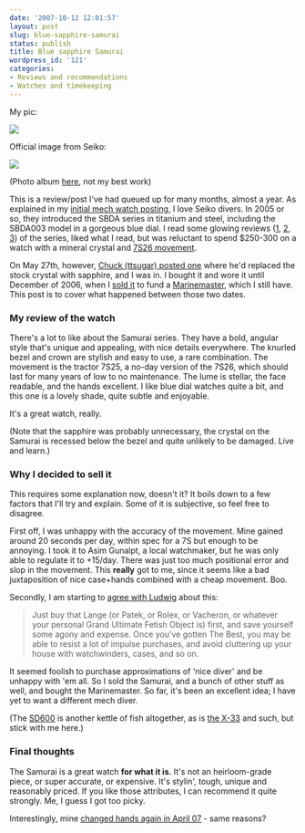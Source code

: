 ```yaml
---
date: '2007-10-12 12:01:57'
layout: post
slug: blue-sapphire-samurai
status: publish
title: Blue sapphire Samurai
wordpress_id: '121'
categories:
- Reviews and recommendations
- Watches and timekeeping
---
```





My pic:




![](http://www.phfactor.net/wp-pics/img_3161_2-wpa.jpg)




Official image from Seiko:




![](http://www.phfactor.net/pics/watches/SBDA003.jpg)


(Photo album [here](http://www.phfactor.net/sctf/samurai/samurai.html), not my best work)

This is a review/post I've had queued up for many months, almost a year. As explained in my [initial mech watch posting](http://www.phfactor.net/wp/2005/10/28/retrocomputing-and-mechanical-watches/), I love Seiko divers. In 2005 or so, they introduced the SBDA series in titanium and steel, including the SBDA003 model in a gorgeous blue dial. I read some glowing reviews ([1](http://www.larrybiggs.net/scwf/index.php?mod=103&action=0&id=1088812824), [2](http://articles.pmwf.com/index.php?/archives/11-Review-Seiko-Prospex-Samurai-Diver-model-SBDA003-blue-dial-titanium..html#extended), [3](http://www.network54.com/Forum/78440/thread/1151117383/My+thoughts+on+the+ti+Samurai+.+.+.)) of the series, liked what I read, but was reluctant to spend $250-300 on a watch with a mineral crystal and [7S26 movement](http://www.thepurists.com/watch/features/8ohms/7s26/index.html).

On May 27th, however, [Chuck (ttsugar) posted one](http://www.network54.com/Forum/170229/message/1147884136/) where he'd replaced the stock crystal with sapphire, and I was in. I bought it and wore it until December of 2006, when I [sold it](http://www.network54.com/Forum/170229/message/1165379909/) to fund a [Marinemaster](http://www.phfactor.net/wp/2006/12/26/the-seiko-marinemaster-page/), which I still have. This post is to cover what happened between those two dates.


### My review of the watch


There's a lot to like about the Samurai series. They have a bold, angular style that's unique and appealing, with nice details everywhere. The knurled bezel and crown are stylish and easy to use, a rare combination. The movement is the tractor 7S25, a no-day version of the 7S26, which should last for many years of low to no maintenance. The lume is stellar, the face readable, and the hands excellent. I like blue dial watches quite a bit, and this one is a lovely shade, quite subtle and enjoyable.

It's a great watch, really.

(Note that the sapphire was probably unnecessary, the crystal on the Samurai is recessed below the bezel and quite unlikely to be damaged. Live and learn.)


### Why I decided to sell it


This requires some explanation now, doesn't it? It boils down to a few factors that I'll try and explain. Some of it is subjective, so feel free to disagree.

First off, I was unhappy with the accuracy of the movement. Mine gained around 20 seconds per day, within spec for a 7S but enough to be annoying. I took it to Asim Gunalpt, a local watchmaker, but he was only able to regulate it to +15/day. There was just too much positional error and slop in the movement. This **really** got to me, since it seems like a bad juxtaposition of nice case+hands combined with a cheap movement. Boo.

Secondly, I am starting to [agree with Ludwig](http://velociphilewatch.blogspot.com/2005/10/guide-to-buying-watch-part-2.html) about this:


> Just buy that Lange (or Patek, or Rolex, or Vacheron, or whatever your personal Grand Ultimate Fetish Object is) first, and save yourself some agony and expense. Once you’ve gotten The Best, you may be able to resist a lot of impulse purchases, and avoid cluttering up your house with watchwinders, cases, and so on.


It seemed foolish to purchase approximations of 'nice diver' and be unhappy with 'em all. So I sold the Samurai, and a bunch of other stuff as well, and bought the Marinemaster. So far, it's been an excellent idea; I have yet to want a different mech diver.

(The [SD600](http://www.phfactor.net/wp/2005/10/28/more-on-watch-madness/) is another kettle of fish altogether, as is [the X-33](http://www.phfactor.net/wp/2007/10/11/more-on-the-omega-x-33/) and such, but stick with me here.)


### Final thoughts


The Samurai is a great watch **for what it is.** It's not an heirloom-grade piece, or super accurate, or expensive. It's stylin', tough, unique and reasonably priced. If you like those attributes, I can recommend it quite strongly. Me, I guess I got too picky.

Interestingly, mine [changed hands again in April 07](http://www.network54.com/Forum/170229/message/1176908651/FS+Blue+Samurai+with+sapphire+crystal) - same reasons?
